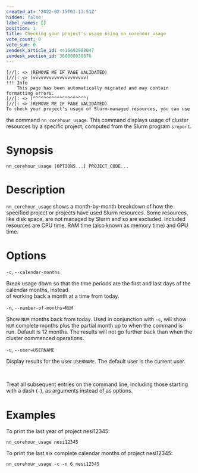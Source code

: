 ```yaml
---
created_at: '2022-02-15T01:13:51Z'
hidden: false
label_names: []
position: 1
title: Checking your project's usage using nn_corehour_usage
vote_count: 0
vote_sum: 0
zendesk_article_id: 4416692988047
zendesk_section_id: 360000030876
---
```



    [//]: <> (REMOVE ME IF PAGE VALIDATED)
    [//]: <> (vvvvvvvvvvvvvvvvvvvv)
    !!! Info
        This page has been automatically migrated and may contain formatting errors.
    [//]: <> (^^^^^^^^^^^^^^^^^^^^)
    [//]: <> (REMOVE ME IF PAGE VALIDATED)
    To check your project's usage of Slurm-managed resources, you can use
the command `nn_corehour_usage`. This command displays usage of cluster
resources by a specific project, computed from the Slurm program
`sreport`.

# Synopsis

    nn_corehour_usage [OPTIONS...] PROJECT_CODE...

# Description

`nn_corehour_usage` shows a month-by-month breakdown of how the
specified project or projects have used Slurm resources. Some resources,
like disk space, are not managed by Slurm and so are excluded. Included
resources are CPU time, RAM time (also known as memory time) and GPU
time.

# Options

`-c`, `--calendar-months`

Break usage down so that the time periods are the first and last days of
the calendar months, instead  
of working back a month at a time from today.

`-n`, `--number-of-months=NUM`

Show `NUM` months back from today. Used in conjunction with `-c`, will
show `NUM` complete months plus the partial month up to when the command
is run. Default is 12 months. The results will not go further back than
when the cluster commenced operations.

`-u`, `--user=USERNAME`

Display results for the user `USERNAME`. The default user is the current
user.

 

Treat all subsequent entries on the command line, including those
starting with a dash (`-`), as arguments instead of as options.

# Examples

To print the last year of project nesi12345:

    nn_corehour_usage nesi12345

To print the last six complete calendar months of project nesi12345:

    nn_corehour_usage -c -n 6 nesi12345

